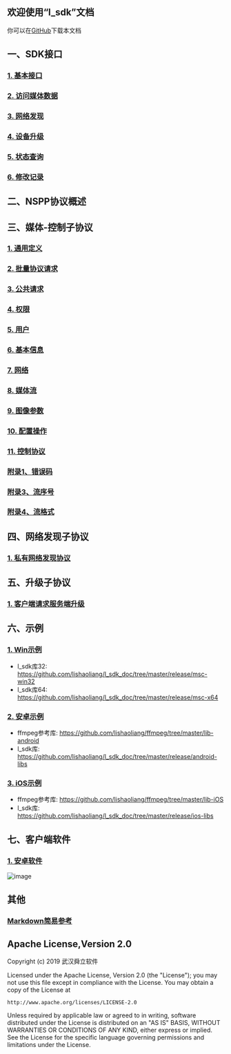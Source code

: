## 欢迎使用“l_sdk”文档

你可以在[GitHub](https://github.com/lishaoliang/l_sdk_doc/)下载本文档

## 一、SDK接口
### [1. 基本接口](https://github.com/lishaoliang/l_sdk_doc/blob/master/sdk/l_sdk.md)
### [2. 访问媒体数据](https://github.com/lishaoliang/l_sdk_doc/blob/master/sdk/l_sdk_media.md)
### [3. 网络发现](https://github.com/lishaoliang/l_sdk_doc/blob/master/sdk/l_sdk_discover.md)
### [4. 设备升级](https://github.com/lishaoliang/l_sdk_doc/blob/master/sdk/l_sdk_upgrade.md)
### [5. 状态查询](https://github.com/lishaoliang/l_sdk_doc/blob/master/sdk/l_sdk_status.md)
### [6. 修改记录](https://github.com/lishaoliang/l_sdk_doc/blob/master/demo/inc/l_sdk_history.h)

## 二、NSPP协议概述

## 三、媒体-控制子协议
### [1. 通用定义](https://github.com/lishaoliang/l_sdk_doc/blob/master/protocol/common.md)
### [2. 批量协议请求](https://github.com/lishaoliang/l_sdk_doc/blob/master/protocol/multi_req.md)
### [3. 公共请求](https://github.com/lishaoliang/l_sdk_doc/blob/master/protocol/public.md)
### [4. 权限](https://github.com/lishaoliang/l_sdk_doc/blob/master/protocol/auth.md)
### [5. 用户](https://github.com/lishaoliang/l_sdk_doc/blob/master/protocol/user.md)
### [6. 基本信息](https://github.com/lishaoliang/l_sdk_doc/blob/master/protocol/base.md)
### [7. 网络](https://github.com/lishaoliang/l_sdk_doc/blob/master/protocol/net.md)
### [8. 媒体流](https://github.com/lishaoliang/l_sdk_doc/blob/master/protocol/stream.md)
### [9. 图像参数](https://github.com/lishaoliang/l_sdk_doc/blob/master/protocol/image.md)
### [10. 配置操作](https://github.com/lishaoliang/l_sdk_doc/blob/master/protocol/config.md)
### [11. 控制协议](https://github.com/lishaoliang/l_sdk_doc/blob/master/protocol/sys.md)
### [附录1、错误码](https://github.com/lishaoliang/l_sdk_doc/blob/master/protocol/net_err.md)
### [附录3、流序号](https://github.com/lishaoliang/l_sdk_doc/blob/master/protocol/stream_idx.md)
### [附录4、流格式](https://github.com/lishaoliang/l_sdk_doc/blob/master/protocol/stream_fmt.md)

## 四、网络发现子协议
### [1. 私有网络发现协议](https://github.com/lishaoliang/l_sdk_doc/blob/master/multicast/multicast.md)


## 五、升级子协议
### [1. 客户端请求服务端升级](https://github.com/lishaoliang/l_sdk_doc/blob/master/upgrade/upgrade.md)

## 六、示例
### [1. Win示例](https://github.com/lishaoliang/l_sdk_doc/blob/master/demo/cpp/stream/t_stream_dec.c)
* l_sdk库32: https://github.com/lishaoliang/l_sdk_doc/tree/master/release/msc-win32
* l_sdk库64: https://github.com/lishaoliang/l_sdk_doc/tree/master/release/msc-x64

### [2. 安卓示例](https://github.com/lishaoliang/l_sdk_doc/blob/master/demo/cpp/NdkAndroid/app/src/main/cpp/native-lib.cpp)
* ffmpeg参考库: https://github.com/lishaoliang/ffmpeg/tree/master/lib-android
* l_sdk库: https://github.com/lishaoliang/l_sdk_doc/tree/master/release/android-libs

### [3. iOS示例](https://github.com/lishaoliang/l_sdk_doc/blob/master/demo/cpp/tios_l_sdk/tios_l_sdk/l_sdkm.mm)
* ffmpeg参考库: https://github.com/lishaoliang/ffmpeg/tree/master/lib-iOS
* l_sdk库: https://github.com/lishaoliang/l_sdk_doc/tree/master/release/ios-libs


## 七、客户端软件
### [1. 安卓软件](https://fir.im/v8h6)

![image](https://github.com/lishaoliang/l_sdk_doc/blob/master/qr_code/android_app.jpg)


## 其他
### [Markdown简易参考](https://github.com/lishaoliang/l_sdk_doc/blob/master/markdown.md)


## Apache License,Version 2.0

Copyright (c) 2019 武汉舜立软件

Licensed under the Apache License, Version 2.0 (the "License");
you may not use this file except in compliance with the License.
You may obtain a copy of the License at

    http://www.apache.org/licenses/LICENSE-2.0

Unless required by applicable law or agreed to in writing, software
distributed under the License is distributed on an "AS IS" BASIS,
WITHOUT WARRANTIES OR CONDITIONS OF ANY KIND, either express or implied.
See the License for the specific language governing permissions and
limitations under the License.
